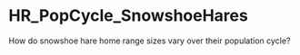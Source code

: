 # HR_PopCycle_SnowshoeHares
How do snowshoe hare home range sizes vary over their population cycle?
